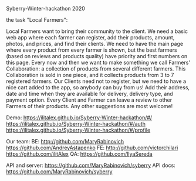 Syberry-Winter-hackathon 2020

the task "Local Farmers":

Local Farmers want to bring their community to the client. We need a basic web app where each farmer can register, add their products, amount, photos, and prices, and find their clients. We need to have the main page where every product from every farmer is shown, but the best farmers (based on reviews and products quality) have priority and first numbers on this page. Every now and then we want to make something we call Farmers' Collaboration: a collection of products from several different farmers. This Collaboration is sold in one piece, and it collects products from 3 to 7 registered farmers. Our Clients need not to register, but we need to have a nice cart added to the app, so anybody can buy from us! Add their address, date and time when they are available for delivery, delivery type, and payment option. Every Client and Farmer can leave a review to other Farmers of their products. Any other suggestions are most welcome!

Demo:
https://ilitalex.github.io/Syberry-Winter-hackathon/#/
https://ilitalex.github.io/Syberry-Winter-hackathon/#/auth
https://ilitalex.github.io/Syberry-Winter-hackathon/#/profile

Our team: 
BE:
http://github.com/MaryRabinovich
https://github.com/AndreyAstapenko
FE:
http://github.com/victorchilari
https://github.com/ilitAlex
QA:
https://github.com/IlyaSereda

API and server:
https://github.com/MaryRabinovich/syberry
API docs:
https://github.com/MaryRabinovich/syberry


